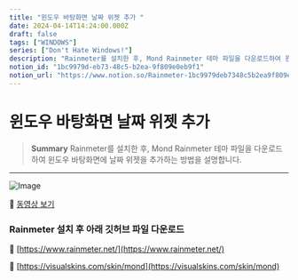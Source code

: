 ```yaml
---
title: "윈도우 바탕화면 날짜 위젯 추가 "
date: 2024-04-14T14:24:00.000Z
draft: false
tags: ["WINDOWS"]
series: ["Don't Hate Windows!"]
description: "Rainmeter를 설치한 후, Mond Rainmeter 테마 파일을 다운로드하여 윈도우 바탕화면에 날짜 위젯을 추가하는 방법을 설명합니다."
notion_id: "1bc9979d-eb73-48c5-b2ea-9f809e0eb9f1"
notion_url: "https://www.notion.so/Rainmeter-1bc9979deb7348c5b2ea9f809e0eb9f1"
---
```


# 윈도우 바탕화면 날짜 위젯 추가 

> **Summary**
> Rainmeter를 설치한 후, Mond Rainmeter 테마 파일을 다운로드하여 윈도우 바탕화면에 날짜 위젯을 추가하는 방법을 설명합니다.

---

![Image](https://prod-files-secure.s3.us-west-2.amazonaws.com/09ccd4d5-876c-4bba-bbdf-cc77a0a11257/0050a16c-fa35-437e-96e5-186e1ed19e45/Untitled.png?X-Amz-Algorithm=AWS4-HMAC-SHA256&X-Amz-Content-Sha256=UNSIGNED-PAYLOAD&X-Amz-Credential=ASIAZI2LB466Q6SNB33Y%2F20250724%2Fus-west-2%2Fs3%2Faws4_request&X-Amz-Date=20250724T080920Z&X-Amz-Expires=3600&X-Amz-Security-Token=IQoJb3JpZ2luX2VjEAAaCXVzLXdlc3QtMiJGMEQCIFiXq1vIWfV65dYAJ1H7kAfC6hxSSpMh5CaNaf2%2Brs4vAiAyFBW6W7PYd9Webol6TRHuLjJ8sy2ClRAGQvhcs7A1%2Fir%2FAwgpEAAaDDYzNzQyMzE4MzgwNSIMZpcqECWu8nKOTOSxKtwD868DiXgCCSbcDICCa77rxWflM7G9NGi5ZEM9RGrWM5iwFKUL3gDLGhTQMEdFE7opfRx13Qa2em0E%2B3WonZV%2FskqogafZmThRmvtqZLENyTduF9UAKByTIO8vJcYL181%2FRpbOqDyKQ1e%2F7Rm5vkiwMJiPw0VudDpsoYvH28s4MNqcEIihEBDurX8nMJkka5IqanNf0hNC6r%2FnqS9VBtG15c8lgHC%2FZVGrVNiGjsiWvOop1UpNkfup2Bet6E8jXOo0TPY1BJyHRVS%2Bx%2Bn2HC3QstLsWaTF9vlKUnFeArQYlswpIzZ%2Bu%2BRTvqh6R%2Fi9wTa5CsPqXO5Q0BK53X%2F7hiz3llJIerdDoQFaUf6j37OpKKamXqWM7x1x46vPuyj52Ah%2Fc05GwAkkQgjI8O7ZqcYCJiDHhMhcWjEtufPMsRwvvHdUgoik2rghEGUz4o0BEoz6azdpArm8BNA5gp7LvqvlNX5Mb%2FWhbBojgpviJxb3fLg%2Fg8nidvAW%2BdMHm3BGgk1lQg7p6KRWsWvIeSRhs5lI3BW%2FHFCr0tP77F6zFddOGDg0w7cwKgnASdcTTg%2BhuRubTT%2Buo8PyrYXPS78kg%2FlOlxgYSIa2CFmazK92Inn5risMKnblUClmMa6U8fcwxs6HxAY6pgGYkcXwOtq9c9qfEbpvULn8NYg9o3vyg5PbheWCydsq3HAQCYD96XjG1iMXyjtesfeTebvhSl3xd2s3KHF%2F%2B1chkLHBvgYYwsbqiY4VAuDgkdX1V1k39MFXfuTFce%2BNF0j3TUM5BwSh4ixh4eP%2FI44zn9mRR62RSkuzJM1bwngWnqiatFRzJCclst%2FbXf%2B%2FWHL9uoLwbtH93BkKwKoF%2BGjD8vX1Pv%2B2&X-Amz-Signature=d9b7185bacb0400413130916f32f0ebc3f2f7466b03ced049bb05213feb8792b&X-Amz-SignedHeaders=host&x-amz-checksum-mode=ENABLED&x-id=GetObject)

🎥 [동영상 보기](https://youtu.be/dg12OurpoIo?si=l8cFePjw2bGD20Ki&t=398)

### Rainmeter 설치 후 아래 깃허브 파일 다운로드 

🔗 [https://www.rainmeter.net/](https://www.rainmeter.net/)

🔗 [https://visualskins.com/skin/mond](https://visualskins.com/skin/mond)

